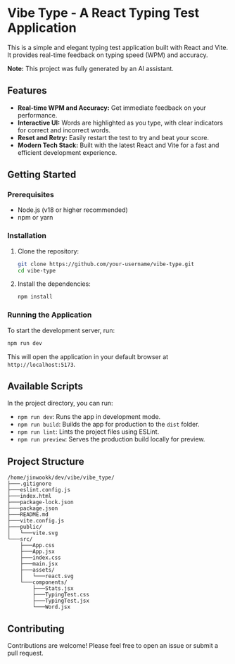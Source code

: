 # Vibe Type - A React Typing Test Application

This is a simple and elegant typing test application built with React and Vite. It provides real-time feedback on typing speed (WPM) and accuracy.

**Note:** This project was fully generated by an AI assistant.

## Features

*   **Real-time WPM and Accuracy:** Get immediate feedback on your performance.
*   **Interactive UI:** Words are highlighted as you type, with clear indicators for correct and incorrect words.
*   **Reset and Retry:** Easily restart the test to try and beat your score.
*   **Modern Tech Stack:** Built with the latest React and Vite for a fast and efficient development experience.

## Getting Started

### Prerequisites

*   Node.js (v18 or higher recommended)
*   npm or yarn

### Installation

1.  Clone the repository:
    ```bash
    git clone https://github.com/your-username/vibe-type.git
    cd vibe-type
    ```

2.  Install the dependencies:
    ```bash
    npm install
    ```

### Running the Application

To start the development server, run:

```bash
npm run dev
```

This will open the application in your default browser at `http://localhost:5173`.

## Available Scripts

In the project directory, you can run:

*   `npm run dev`: Runs the app in development mode.
*   `npm run build`: Builds the app for production to the `dist` folder.
*   `npm run lint`: Lints the project files using ESLint.
*   `npm run preview`: Serves the production build locally for preview.

## Project Structure

```
/home/jinwookk/dev/vibe/vibe_type/
├───.gitignore
├───eslint.config.js
├───index.html
├───package-lock.json
├───package.json
├───README.md
├───vite.config.js
├───public/
│   └───vite.svg
└───src/
    ├───App.css
    ├───App.jsx
    ├───index.css
    ├───main.jsx
    ├───assets/
    │   └───react.svg
    └───components/
        ├───Stats.jsx
        ├───TypingTest.css
        ├───TypingTest.jsx
        └───Word.jsx
```

## Contributing

Contributions are welcome! Please feel free to open an issue or submit a pull request.
